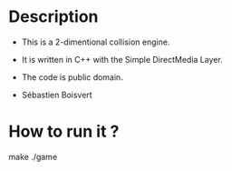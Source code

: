 # Description

- This is a 2-dimentional collision engine.
- It is written in C++ with the Simple DirectMedia Layer.
- The code is public domain.

- Sébastien Boisvert

# How to run it ?

make
./game
